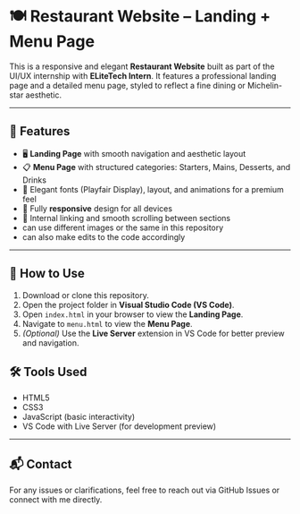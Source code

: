 # 🍽️ Restaurant Website – Landing + Menu Page

This is a responsive and elegant **Restaurant Website** built as part of the UI/UX internship with **ELiteTech Intern**. It features a professional landing page and a detailed menu page, styled to reflect a fine dining or Michelin-star aesthetic.

---

## 🔹 Features

- 🖥️ **Landing Page** with smooth navigation and aesthetic layout
- 📋 **Menu Page** with structured categories: Starters, Mains, Desserts, and Drinks
- 🎨 Elegant fonts (Playfair Display), layout, and animations for a premium feel
- 📱 Fully **responsive** design for all devices
- 🔗 Internal linking and smooth scrolling between sections
- can use different images or the same in this repository
- can also make edits to the code accordingly

---

## 🚀 How to Use

1. Download or clone this repository.
2. Open the project folder in **Visual Studio Code (VS Code)**.
3. Open `index.html` in your browser to view the **Landing Page**.
4. Navigate to `menu.html` to view the **Menu Page**.
5. *(Optional)* Use the **Live Server** extension in VS Code for better preview and navigation.

## 🛠️ Tools Used

- HTML5
- CSS3
- JavaScript (basic interactivity)
- VS Code with Live Server (for development preview)

---

## 📬 Contact

For any issues or clarifications, feel free to reach out via GitHub Issues or connect with me directly.
